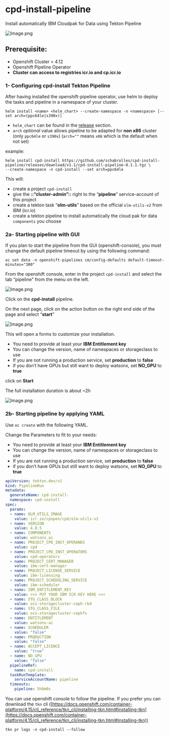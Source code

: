 # cpd-install-pipeline
Install automatically IBM Cloudpak for Data using Tekton Pipeline

![Image.png](https://res.craft.do/user/full/de0964ce-f4e1-6349-286f-b59814cf4260/doc/48A286AD-0E40-4681-83FF-97A2BBB33870/6ECCE18D-E3D1-4CA0-9EBC-3BCBD1939795_2/DSzsCvKLIxcAhqBUZklhC8loEtizPU2oK30b5B8VqpIz/Image.png)

## Prerequisite:

- Openshift Cluster > 4.12
- Openshift Pipeline Operator
- **Cluster can access to registries icr.io and cp.icr.io**

### 1- Configuring cpd-install Tekton Pipeline

After having installed the openshift-pipeline operator, use helm to deploy the tasks and pipeline in a namespace of your cluster.

```
helm install <name> <helm_chart> --create-namespace -n <namespace> [--set arch=(ppc64le|s390x)]
```
- `helm_chart` can be found in the [release](https://github.com/schabrolles/cpd-install-pipeline/releases) section.
- `arch` *optional* value allows pipeline to be adapted for **non x86** cluster (only `ppc64le` or `s390x`) (`arch=""` means `x86` which is the default when not set)

example: 
```
helm install cpd-install https://github.com/schabrolles/cpd-install-pipeline/releases/download/v1.1/cpd-install-pipeline-0.1.1.tgz \
--create-namespace -n cpd-install --set arch=ppc64le
```
This will:
   - create a project `cpd-install`
   - give the **::“cluster-admin”::** right to the “**pipeline**” service-account of this project
   - create a tekton task “**olm-utils**” based on the official `olm-utils-v2` from IBM (icr.io)
   - create a tekton pipeline to install automatically the cloud pak for data `components` you choose

### 2a- Starting pipeline with GUI

If you plan to start the pipeline from the GUI (openshift-console), you must change the default pipeline timeout by using the following command:

```other
oc set data -n openshift-pipelines cm/config-defaults default-timeout-minutes="300"
```

From the openshift console, enter in the project `cpd-install` and select the tab “pipeline" from the menu on the left.

![Image.png](https://res.craft.do/user/full/de0964ce-f4e1-6349-286f-b59814cf4260/doc/48A286AD-0E40-4681-83FF-97A2BBB33870/A0D3CEA8-62C6-4C94-A66E-C1A7A684BE68_2/EIgT0wFGXxxF9xPzi3RxnqHWwHAAiYikypdAiw7wrqEz/Image.png)

Click on the **cpd-install** pipeline.

On the next page, click on the action button on the right end side of the page and select “**start**”

![Image.png](https://res.craft.do/user/full/de0964ce-f4e1-6349-286f-b59814cf4260/doc/48A286AD-0E40-4681-83FF-97A2BBB33870/E66B8D89-30E7-4766-8A1F-5077313DF19E_2/Wy7CZB3zknYeEJPvqks0abuTAZSz5BcdC67zIa5yGeAz/Image.png)

This will open a forms to customize your installation.

- You need to provide at least your **IBM Entitlement key**
- You can change the version, name of namespaces or storageclass to use
- If you are not running a production service, set **production** to **false**
- if you don’t have GPUs but still want to deploy watsonx, set **NO_GPU** to **true**

click on **Start**

The full installation duration is about ~2h

![Image.png](https://res.craft.do/user/full/de0964ce-f4e1-6349-286f-b59814cf4260/doc/48A286AD-0E40-4681-83FF-97A2BBB33870/9FBEF9B2-DBE4-4E0E-8013-8CA93A6389C2_2/dXYxIkknDp4JKJTdlqVaVXroGnyPxoBO1tQEpz45n0kz/Image.png)

### 2b- Starting pipeline by applying YAML

Use `oc create` with the following YAML.

Change the Parameters to fit to your needs:

- You need to provide at least your **IBM Entitlement key**
- You can change the version, name of namespaces or storageclass to use
- If you are not running a production service, set **production** to **false**
- if you don’t have GPUs but still want to deploy watsonx, set **NO_GPU** to **true**

```yaml
apiVersion: tekton.dev/v1
kind: PipelineRun
metadata:
  generateName: cpd-install-
  namespace: cpd-install
spec:
  params:
  - name: OLM_UTILS_IMAGE
    value: icr.io/cpopen/cpd/olm-utils-v2
  - name: VERSION
    value: 4.8.5
  - name: COMPONENTS
    value: watsonx_ai
  - name: PROJECT_CPD_INST_OPERANDS
    value: cpd
  - name: PROJECT_CPD_INST_OPERATORS
    value: cpd-operators
  - name: PROJECT_CERT_MANAGER
    value: ibm-cert-manager
  - name: PROJECT_LICENSE_SERVICE
    value: ibm-licensing
  - name: PROJECT_SCHEDULING_SERVICE
    value: ibm-scheduler
  - name: IBM_ENTITLEMENT_KEY
    value: >>> PUT YOUR IBM ICR KEY HERE <<<
  - name: STG_CLASS_BLOCK
    value: ocs-storagecluster-ceph-rbd
  - name: STG_CLASS_FILE
    value: ocs-storagecluster-cephfs
  - name: ENTITLEMENT
    value: watsonx-ai
  - name: SCHEDULER
    value: "false"
  - name: PRODUCTION
    value: "false"
  - name: ACCEPT_LICENCE
    value: "true"
  - name: NO_GPU
    value: "false"
  pipelineRef:
    name: cpd-install
  taskRunTemplate:
    serviceAccountName: pipeline
  timeouts:
    pipeline: 5h0m0s
```

You can use openshift console to follow the pipeline.
If you prefer you can download the `tkn` cli ([https://docs.openshift.com/container-platform/4.15/cli_reference/tkn_cli/installing-tkn.html#installing-tkn](https://docs.openshift.com/container-platform/4.15/cli_reference/tkn_cli/installing-tkn.html#installing-tkn))

```plaintext
tkn pr logs -n cpd-install --follow
```
